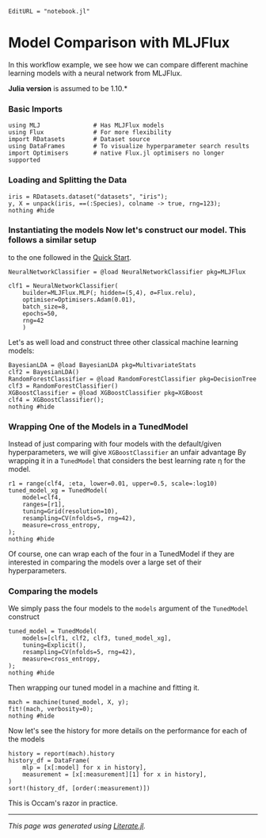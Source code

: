 ```@meta
EditURL = "notebook.jl"
```

# Model Comparison with MLJFlux

In this workflow example, we see how we can compare different machine learning models
with a neural network from MLJFlux.

**Julia version** is assumed to be 1.10.*

### Basic Imports

````@julia
using MLJ               # Has MLJFlux models
using Flux              # For more flexibility
import RDatasets        # Dataset source
using DataFrames        # To visualize hyperparameter search results
import Optimisers       # native Flux.jl optimisers no longer supported
````

### Loading and Splitting the Data

````@julia
iris = RDatasets.dataset("datasets", "iris");
y, X = unpack(iris, ==(:Species), colname -> true, rng=123);
nothing #hide
````

### Instantiating the models Now let's construct our model. This follows a similar setup
to the one followed in the [Quick Start](../../index.md#Quick-Start).

````@julia
NeuralNetworkClassifier = @load NeuralNetworkClassifier pkg=MLJFlux

clf1 = NeuralNetworkClassifier(
    builder=MLJFlux.MLP(; hidden=(5,4), σ=Flux.relu),
    optimiser=Optimisers.Adam(0.01),
    batch_size=8,
    epochs=50,
    rng=42
    )
````

Let's as well load and construct three other classical machine learning models:

````@julia
BayesianLDA = @load BayesianLDA pkg=MultivariateStats
clf2 = BayesianLDA()
RandomForestClassifier = @load RandomForestClassifier pkg=DecisionTree
clf3 = RandomForestClassifier()
XGBoostClassifier = @load XGBoostClassifier pkg=XGBoost
clf4 = XGBoostClassifier();
nothing #hide
````

### Wrapping One of the Models in a TunedModel

Instead of just comparing with four models with the default/given hyperparameters, we
will give `XGBoostClassifier` an unfair advantage By wrapping it in a `TunedModel` that
considers the best learning rate η for the model.

````@julia
r1 = range(clf4, :eta, lower=0.01, upper=0.5, scale=:log10)
tuned_model_xg = TunedModel(
    model=clf4,
    ranges=[r1],
    tuning=Grid(resolution=10),
    resampling=CV(nfolds=5, rng=42),
    measure=cross_entropy,
);
nothing #hide
````

Of course, one can wrap each of the four in a TunedModel if they are interested in
comparing the models over a large set of their hyperparameters.

### Comparing the models

We simply pass the four models to the `models` argument of the `TunedModel` construct

````@julia
tuned_model = TunedModel(
    models=[clf1, clf2, clf3, tuned_model_xg],
    tuning=Explicit(),
    resampling=CV(nfolds=5, rng=42),
    measure=cross_entropy,
);
nothing #hide
````

Then wrapping our tuned model in a machine and fitting it.

````@julia
mach = machine(tuned_model, X, y);
fit!(mach, verbosity=0);
nothing #hide
````

Now let's see the history for more details on the performance for each of the models

````@julia
history = report(mach).history
history_df = DataFrame(
    mlp = [x[:model] for x in history],
    measurement = [x[:measurement][1] for x in history],
)
sort!(history_df, [order(:measurement)])
````

This is Occam's razor in practice.

---

*This page was generated using [Literate.jl](https://github.com/fredrikekre/Literate.jl).*

